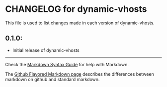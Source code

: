 # CHANGELOG for dynamic-vhosts

This file is used to list changes made in each version of dynamic-vhosts.

## 0.1.0:

* Initial release of dynamic-vhosts

- - - 
Check the [Markdown Syntax Guide](http://daringfireball.net/projects/markdown/syntax) for help with Markdown.

The [Github Flavored Markdown page](http://github.github.com/github-flavored-markdown/) describes the differences between markdown on github and standard markdown.
